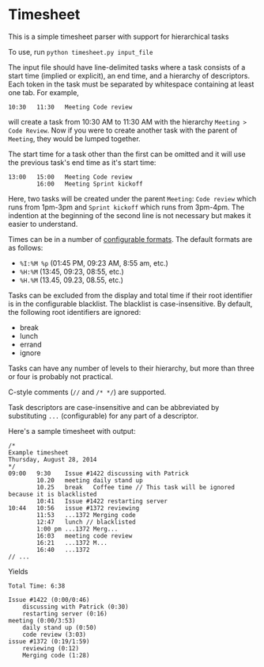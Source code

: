 Timesheet
=========

This is a simple timesheet parser with support for hierarchical tasks

To use, run `python timesheet.py input_file`

The input file should have line-delimited tasks where a task consists of a start time (implied or explicit), an end time, and a hierarchy of descriptors.
Each token in the task must be separated by whitespace containing at least one tab.
For example,

    10:30	11:30	Meeting	Code review
will create a task from 10:30 AM to 11:30 AM with the hierarchy `Meeting > Code Review`.
Now if you were to create another task with the parent of `Meeting`, they would be lumped together.

The start time for a task other than the first can be omitted and it will use the previous task's end time as it's start time:

    13:00	15:00	Meeting	Code review
    		16:00	Meeting	Sprint kickoff
Here, two tasks will be created under the parent `Meeting`: `Code review` which runs from 1pm-3pm and `Sprint kickoff` which runs from 3pm-4pm. The indention at the beginning of the second line is not necessary but makes it easier to understand.

Times can be in a number of [configurable formats](https://docs.python.org/3.5/library/datetime.html#strftime-strptime-behavior). The default formats are as follows:
* `%I:%M %p` (01:45 PM, 09:23 AM, 8:55 am, etc.)
* `%H:%M` (13:45, 09:23, 08:55, etc.)
* `%H.%M` (13.45, 09.23, 08.55, etc.)

Tasks can be excluded from the display and total time if their root identifier is in the configurable blacklist. The blacklist is case-insensitive. By default, the following root identifiers are ignored:
* break
* lunch
* errand
* ignore

Tasks can have any number of levels to their hierarchy, but more than three or four is probably not practical.

C-style comments (`//` and `/* */`) are supported.

Task descriptors are case-insensitive and can be abbreviated by substituting `...` (configurable) for any part of a descriptor.

Here's a sample timesheet with output:

    /*
    Example timesheet
    Thursday, August 28, 2014
    */
    09:00	9:30	Issue #1422	discussing with Patrick
    		10.20	meeting	daily stand up
    		10.25	break	Coffee time // This task will be ignored because it is blacklisted
    		10:41	Issue #1422	restarting server
    10:44	10:56	issue #1372	reviewing
    		11:53	...1372	Merging code
    		12:47	lunch // blacklisted
    		1:00 pm	...1372	Merg...
    		16:03	meeting	code review
    		16:21	...1372	M...
    		16:40	...1372
    // ...

Yields

    Total Time: 6:38

    Issue #1422 (0:00/0:46)
        discussing with Patrick (0:30)
        restarting server (0:16)
    meeting (0:00/3:53)
        daily stand up (0:50)
        code review (3:03)
    issue #1372 (0:19/1:59)
        reviewing (0:12)
        Merging code (1:28)

